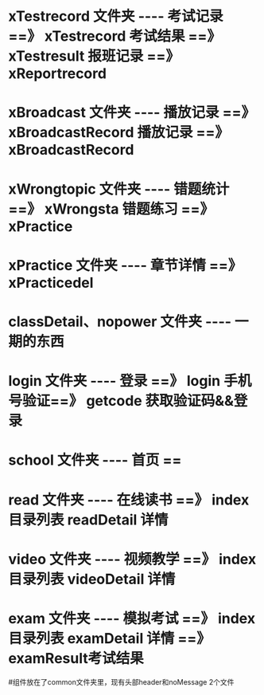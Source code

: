 <!-- 这是前端开发文档 -->
<!-- 文件指南 -->
# xTestrecord 文件夹 ----  考试记录 ==》 xTestrecord        考试结果 ==》 xTestresult  报班记录 ==》 xReportrecord
# xBroadcast  文件夹 ----  播放记录 ==》 xBroadcastRecord   播放记录 ==》 xBroadcastRecord  
# xWrongtopic 文件夹 ----  错题统计 ==》 xWrongsta          错题练习 ==》 xPractice 
# xPractice   文件夹 ----  章节详情 ==》 xPracticedel


# classDetail、nopower 文件夹 ----  一期的东西 
# login  文件夹 ----  登录 ==》 login 手机号验证==》 getcode 获取验证码&&登录  
# school 文件夹 ----  首页 ==
# read   文件夹 ----  在线读书 ==》 index 目录列表 readDetail 详情
# video  文件夹 ----  视频教学 ==》 index 目录列表 videoDetail 详情
# exam  文件夹 ----  模拟考试 ==》 index 目录列表 examDetail 详情 ==》examResult考试结果







<!-- 注意事项 -->
#组件放在了common文件夹里，现有头部header和noMessage 2个文件























